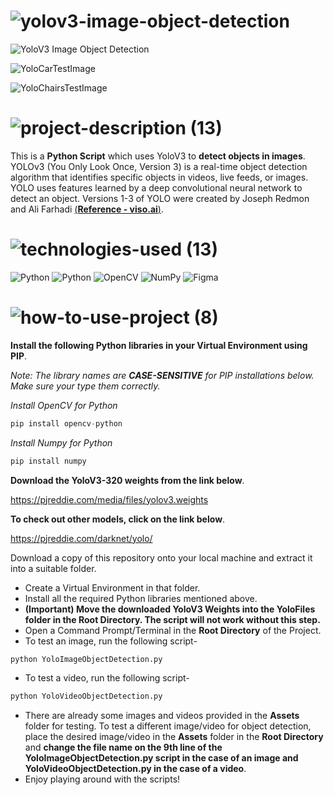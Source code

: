 <!-- Project Name -->
# ![yolov3-image-object-detection](https://user-images.githubusercontent.com/95453430/162766553-b6a93bb1-f88d-4d31-bc6c-2856b800db68.svg)

<!-- Project Images -->
![YoloV3 Image Object Detection](https://user-images.githubusercontent.com/95453430/163043174-ce52b478-a688-4111-b1d0-87db75d52173.png)

![YoloCarTestImage](https://user-images.githubusercontent.com/95453430/163043200-d46b5613-fac6-4a03-b848-a69b1b256a5c.png)

![YoloChairsTestImage](https://user-images.githubusercontent.com/95453430/163043209-04d48c11-b588-4fa6-bae0-d5f1de518f93.png)

<!-- Project Description -->
# ![project-description (13)](https://user-images.githubusercontent.com/95453430/162766577-a350ea6a-55a9-4fef-9d28-0357c7a4ae49.svg)

This is a **Python Script** which uses YoloV3 to **detect objects in images**. YOLOv3 (You Only Look Once, Version 3) is a real-time object detection algorithm that identifies specific objects in videos, live feeds, or images. YOLO uses features learned by a deep convolutional neural network to detect an object. Versions 1-3 of YOLO were created by Joseph Redmon and Ali Farhadi <a href="https://viso.ai/deep-learning/yolov3-overview/#:~:text=YOLOv3%20(You%20Only%20Look%20Once%2C%20Version%203)%20is%20a,Joseph%20Redmon%20and%20Ali%20Farhadi.">(**Reference - viso.ai**)</a>.

<!-- Project Tech-Stack -->
# ![technologies-used (13)](https://user-images.githubusercontent.com/95453430/162766585-6546db9f-3fd1-469a-8818-64a575a0c528.svg)

![Python](https://img.shields.io/badge/python-3670A0?style=for-the-badge&logo=python&logoColor=ffdd54)
![Python](https://img.shields.io/badge/yolov3-white?style=for-the-badge&logo=yolo&logoColor=#00FFFF)
![OpenCV](https://img.shields.io/badge/opencv-%23white.svg?style=for-the-badge&logo=opencv&logoColor=white)
![NumPy](https://img.shields.io/badge/numpy-%23013243.svg?style=for-the-badge&logo=numpy&logoColor=white)
![Figma](https://img.shields.io/badge/figma-%23F24E1E.svg?style=for-the-badge&logo=figma&logoColor=white)

<!-- How To Use Project -->
# ![how-to-use-project (8)](https://user-images.githubusercontent.com/95453430/162766595-77371398-b473-4f47-844f-fa574e0ba5a1.svg)

**Install the following Python libraries in your Virtual Environment using PIP**.

*Note: The library names are **CASE-SENSITIVE** for PIP installations below. Make sure your type them correctly.*

*Install OpenCV for Python*
```Python
pip install opencv-python
```

*Install Numpy for Python*
```Python
pip install numpy
```

**Download the YoloV3-320 weights from the link below**.

https://pjreddie.com/media/files/yolov3.weights

**To check out other models, click on the link below**.

https://pjreddie.com/darknet/yolo/

Download a copy of this repository onto your local machine and extract it into a suitable folder.
- Create a Virtual Environment in that folder.
- Install all the required Python libraries mentioned above.
- **(Important) Move the downloaded YoloV3 Weights into the YoloFiles folder in the Root Directory. The script will not work without this step.**
- Open a Command Prompt/Terminal in the **Root Directory** of the Project.
- To test an image, run the following script-
```Python
python YoloImageObjectDetection.py
```
- To test a video, run the following script-
```Python
python YoloVideoObjectDetection.py
```
- There are already some images and videos provided in the **Assets** folder for testing. To test a different image/video for object detection, place the desired image/video in the **Assets** folder in the **Root Directory** and **change the file name on the 9th line of the YoloImageObjectDetection.py script in the case of an image and YoloVideoObjectDetection.py in the case of a video**.
- Enjoy playing around with the scripts!
